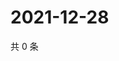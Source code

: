 # 2021-12-28

共 0 条

<!-- BEGIN WEIBO -->
<!-- 最后更新时间 Tue Dec 28 2021 14:11:30 GMT+0800 (China Standard Time) -->

<!-- END WEIBO -->
